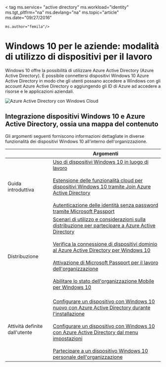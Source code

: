 <properties
    pageTitle="Windows 10 per le aziende: modalità di utilizzo di dispositivi per il lavoro | Microsoft Azure"
    description="Cenni preliminari sulla distribuzione dispositivi Windows 10 per le aziende e su come integrare con Azure Active Directory per il cloud di Windows. Contrasti i diversi metodi un dispositivo possono essere completato il provisioning e utilizzati in un'organizzazione tramite il portale di Azure."
    keywords="cloud di Windows, Windows su Azure Active Directory, dispositivi Windows 10 in Azure, dispositivi Windows Azure"
    services="active-directory"
    documentationCenter=""
    authors="femila"
    manager="swadhwa"
    editor=""
    tags="azure-classic-portal"/>

< tag ms.service= "active directory" ms.workload="identity" ms.tgt_pltfrm="na" ms.devlang="na" ms.topic="article" ms.date="09/27/2016"

    ms.author="femila"/>

# <a name="windows-10-for-the-enterprise-ways-to-use-devices-for-work"></a>Windows 10 per le aziende: modalità di utilizzo di dispositivi per il lavoro

Windows 10 offre la possibilità di utilizzare Azure Active Directory (Azure Active Directory). È possibile connettersi dispositivi Windows 10 Azure Active Directory in modo che gli utenti possano accedere a Windows con gli account Azure Active Directory o aggiungendo gli ID di Azure ad accedere a risorse e le applicazioni aziendali.

![Azure Active Directory con Windows Cloud](./media/active-directory-azureadjoin/windows10-overview.png)


## <a name="integrating-windows-10-devices-with-azure-active-directory--a-content-map"></a>Integrazione dispositivi Windows 10 e Azure Active Directory, ossia una mappa del contenuto

Gli argomenti seguenti forniscono informazioni dettagliate in diverse funzionalità dei dispositivi Windows 10 all'interno dell'organizzazione.

|              | Argomenti                                                                                                                                                                                                    |
|--------------------------------|-------------------------------------------------------------------------------------------------------------------------------------------------------------------------------------------------------------------------------------------------------------------------------------------------------------|
| Guida introduttiva                  | [Uso di dispositivi Windows 10 in luogo di lavoro](active-directory-azureadjoin-windows10-devices.md) <br> <br> [Estensione delle funzionalità cloud per dispositivi Windows 10 tramite Join Azure Active Directory](active-directory-azureadjoin-overview.md) <br> <br> [Autenticazione delle identità senza password tramite Microsoft Passport](active-directory-azureadjoin-passport.md)                              |
| Distribuzione     | [Scenari di utilizzo e considerazioni sulla distribuzione per partecipare a Azure Active Directory](active-directory-azureadjoin-deployment-aadjoindirect.md) <br><br> [Verifica la connessione di dispositivi dominio al Azure Active Directory per Windows 10](active-directory-azureadjoin-devices-group-policy.md)<br><br>[Attivazione di Microsoft Passport per il lavoro dell'organizzazione](active-directory-azureadjoin-passport-deployment.md)<br><br> [Abilitare lo stato dell'organizzazione Mobile per Windows 10](active-directory-windows-enterprise-state-roaming-overview.md)<br><br> |
| Attività definite dall'utente    | [Configurare un dispositivo con Windows 10 nuovo con Azure Active Directory durante l'installazione](active-directory-azureadjoin-user-frx.md) <br><br> [Configurare un dispositivo con Windows 10 con Azure Active Directory dal menu impostazioni](active-directory-azureadjoin-user-upgrade.md) <br><br> [Partecipare a un dispositivo Windows 10 personale dell'organizzazione](active-directory-azureadjoin-personal-device.md) |

